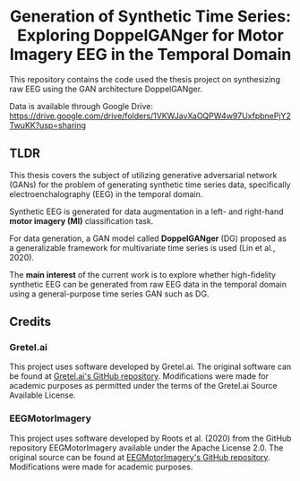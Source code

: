 <h1 align="center"><strong>Generation of Synthetic Time Series:</strong><br>Exploring DoppelGANger for Motor Imagery EEG in the Temporal Domain</h1>

This repository contains the code used the thesis project on synthesizing raw EEG using the GAN architecture DoppelGANger. 

Data is available through Google Drive: https://drive.google.com/drive/folders/1VKWJavXaOQPW4w97UxfpbnePjY2TwuKK?usp=sharing 

## TLDR 

This thesis covers the subject of utilizing generative adversarial network (GANs) for the problem of generating synthetic time series data, specifically electroenchalography (EEG) in the temporal domain. 

Synthetic EEG is generated for data augmentation in a left- and right-hand **motor imagery (MI)** classification task. 

For data generation, a GAN model called **DoppelGANger** (DG) proposed as a generalizable framework for multivariate time series is used (Lin et al., 2020). 

The **main interest** of the current work is to explore whether high-fidelity synthetic EEG can be generated from raw EEG data in the temporal domain using a general-purpose time series GAN such as DG.

## Credits

### Gretel.ai
This project uses software developed by Gretel.ai. The original software can be found at [Gretel.ai's GitHub repository](https://github.com/gretelai). Modifications were made for academic purposes as permitted under the terms of the Gretel.ai Source Available License.

### EEGMotorImagery
This project uses software developed by Roots et al. (2020) from the GitHub repository EEGMotorImagery available under the Apache License 2.0. The original source can be found at [EEGMotorImagery's GitHub repository](https://github.com/rootskar/EEGMotorImagery). Modifications were made for academic purposes.



